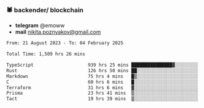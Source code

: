 ### 🕷 backender/ blockchain
- **telegram** @emoww
- **mail** nikita.poznyakov@gmail.com

<!--START_SECTION:waka-->

```txt
From: 21 August 2023 - To: 04 February 2025

Total Time: 1,509 hrs 26 mins

TypeScript                    939 hrs 25 mins ███████████████▓░░░░░░░░░   62.02 %
Rust                          126 hrs 50 mins ██░░░░░░░░░░░░░░░░░░░░░░░   08.37 %
Markdown                      75 hrs 4 mins   █▒░░░░░░░░░░░░░░░░░░░░░░░   04.96 %
C                             60 hrs 6 mins   █░░░░░░░░░░░░░░░░░░░░░░░░   03.97 %
Terraform                     31 hrs 6 mins   ▓░░░░░░░░░░░░░░░░░░░░░░░░   02.05 %
Prisma                        23 hrs 41 mins  ▒░░░░░░░░░░░░░░░░░░░░░░░░   01.56 %
Tact                          19 hrs 39 mins  ▒░░░░░░░░░░░░░░░░░░░░░░░░   01.30 %
```

<!--END_SECTION:waka-->




